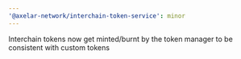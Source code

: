```yaml
---
'@axelar-network/interchain-token-service': minor
---
```


Interchain tokens now get minted/burnt by the token manager to be consistent with custom tokens
